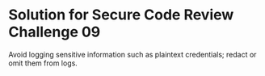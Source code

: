 # Solution for Secure Code Review Challenge 09

Avoid logging sensitive information such as plaintext credentials; redact or omit them from logs.
